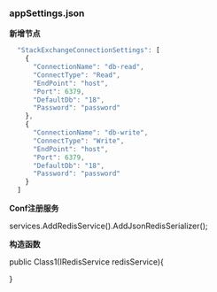 ﻿
### appSettings.json

**新增节点**

```javascript
  "StackExchangeConnectionSettings": [
    {
      "ConnectionName": "db-read",
      "ConnectType": "Read",
      "EndPoint": "host",
      "Port": 6379,
      "DefaultDb": "18",
      "Password": "password"
    },
    {
      "ConnectionName": "db-write",
      "ConnectType": "Write",
      "EndPoint": "host",
      "Port": 6379,
      "DefaultDb": "18",
      "Password": "password"
    }
  ]
```

**Conf注册服务**

services.AddRedisService().AddJsonRedisSerializer();

**构造函数**

public Class1(IRedisService redisService){

}